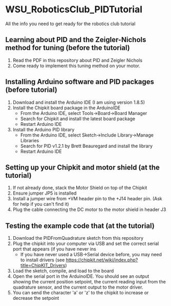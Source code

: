 # WSU_RoboticsClub_PIDTutorial
All the info you need to get ready for the robotics club tutorial

## Learning about PID and the Zeigler-Nichols method for tuning (before the tutorial)
1. Read the PDF in this repository about PID and Zeigler Nichols
2. Come ready to implement this tuning method on your motor.

## Installing Arduino software and PID packages (before tutorial)
1. Download and install the Arduino IDE (I am using version 1.8.5)
2. Install the Chipkit board package in the ArduinoIDE
   * From the Arduino IDE, select Tools->Board->Board Manager
   * Search for Chipkit and install the latest board package
   * Restart Arduino IDE
3. Install the Arduino PID library
   * From the Arduino IDE, select Sketch->Include Library->Manage Libraries
   * Search for PID v1.2.1 by Brett Beauregard and install the library
   * Restart Arduino IDE

## Setting up your Chipkit and motor shield (at the tutorial)
1. If not already done, stack the Motor Shield on top of the Chipkit
2. Ensure jumper JP5 is installed
3. Install a jumper wire from +VM header pin to the +J14 header pin. (Ask for help if you can't find it)
4. Plug the cable connecting the DC motor to the motor shield in header J3

## Testing the example code that (at the tutorial)
1. Download the PIDFromQuadrature sketch from this repository
2. Plug the chipkit into your computer via USB and set the correct serial port that appears (if you have never ins
   * If you have never used a USB->Serial device before, you may need to install drivers (see https://chipkit.net/wiki/index.php?title=ChipKIT_Drivers)
3. Load the sketch, compile, and load to the board
4. Open the serial port in the ArduinoIDE. You should see an output showing the current position setpoint, the current reading input from the quadrature sensor, and the current output to the motor driver.
5. You can send the character 'a' or 'z' to the chipkit to increase or decrease the setpoint

